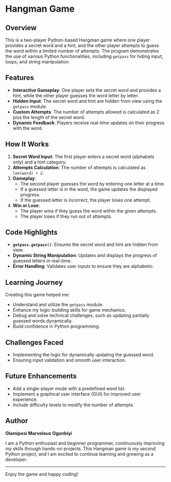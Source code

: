 # Hangman Game

## Overview

This is a two-player Python-based Hangman game where one player provides a secret word and a hint, and the other player attempts to guess the word within a limited number of attempts. The program demonstrates the use of various Python functionalities, including `getpass` for hiding input, loops, and string manipulation.

## Features

- **Interactive Gameplay**: One player sets the secret word and provides a hint, while the other player guesses the word letter by letter.
- **Hidden Input**: The secret word and hint are hidden from view using the `getpass` module.
- **Custom Attempts**: The number of attempts allowed is calculated as 2 plus the length of the secret word.
- **Dynamic Feedback**: Players receive real-time updates on their progress with the word.

## How It Works

1. **Secret Word Input**: The first player enters a secret word (alphabets only) and a hint category.
2. **Attempts Calculation**: The number of attempts is calculated as `len(word) + 2`.
3. **Gameplay**:
   - The second player guesses the word by entering one letter at a time.
   - If a guessed letter is in the word, the game updates the displayed progress.
   - If the guessed letter is incorrect, the player loses one attempt.
4. **Win or Lose**:
   - The player wins if they guess the word within the given attempts.
   - The player loses if they run out of attempts.


## Code Highlights

- **`getpass.getpass()`**: Ensures the secret word and hint are hidden from view.
- **Dynamic String Manipulation**: Updates and displays the progress of guessed letters in real-time.
- **Error Handling**: Validates user inputs to ensure they are alphabetic.

## Learning Journey

Creating this game helped me:
- Understand and utilize the `getpass` module.
- Enhance my logic-building skills for game mechanics.
- Debug and solve technical challenges, such as updating partially guessed words dynamically.
- Build confidence in Python programming.

## Challenges Faced

- Implementing the logic for dynamically updating the guessed word.
- Ensuring input validation and smooth user interaction.

## Future Enhancements

- Add a single-player mode with a predefined word list.
- Implement a graphical user interface (GUI) for improved user experience.
- Include difficulty levels to modify the number of attempts.

## Author

**Olamiposi Marvelous Ogunbiyi**

I am a Python enthusiast and beginner programmer, continuously improving my skills through hands-on projects. This Hangman game is my second Python project, and I am excited to continue learning and growing as a developer.



---

Enjoy the game and happy coding!
